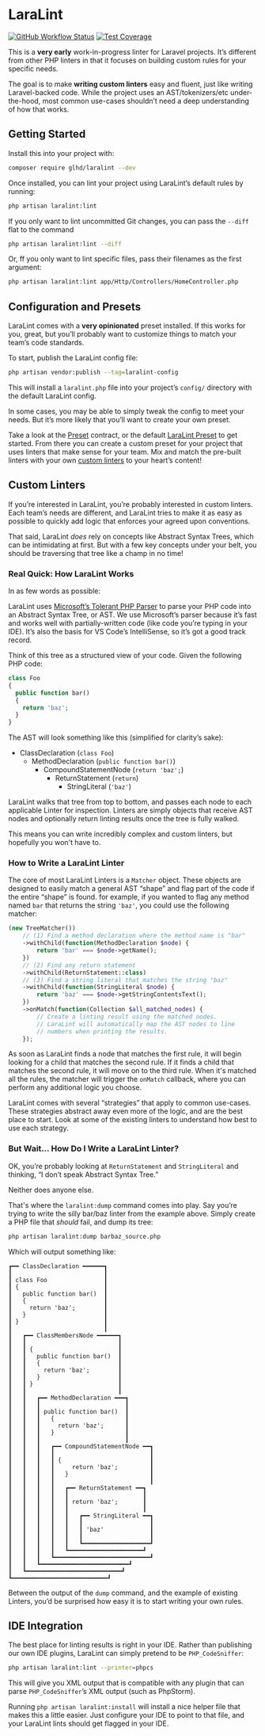 # LaraLint

[![GitHub Workflow Status](https://github.com/glhd/laralint/workflows/Tests/badge.svg)](https://github.com/glhd/laralint/actions?query=workflow%3ATests) [![Test Coverage](https://api.codeclimate.com/v1/badges/a2394b6b2d0b1e212fc1/test_coverage)](https://codeclimate.com/github/glhd/laralint/test_coverage)

This is a **very early** work-in-progress linter for Laravel projects.
It’s different from other PHP linters in that it focuses on building
custom rules for your specific needs.

The goal is to make **writing custom linters** easy and fluent, just like
writing Laravel-backed code. While the project uses an AST/tokenizers/etc
under-the-hood, most common use-cases shouldn’t need a deep understanding
of how that works.

## Getting Started

Install this into your project with:

```bash
composer require glhd/laralint --dev
```

Once installed, you can lint your project using LaraLint’s default rules 
by running:

```bash
php artisan laralint:lint
```

If you only want to lint uncommitted Git changes, you can pass the `--diff` 
flat to the command

```bash
php artisan laralint:lint --diff
```

Or, ff you only want to lint specific files, pass their filenames as the 
first argument:

```bash
php artisan laralint:lint app/Http/Controllers/HomeController.php
```

## Configuration and Presets

LaraLint comes with a **very opinionated** preset installed. If this works 
for you, great, but you’ll probably want to customize things to match 
your team’s code standards.

To start, publish the LaraLint config file:

```bash
php artisan vendor:publish --tag=laralint-config
```

This will install a `laralint.php` file into your project’s `config/` 
directory with the default LaraLint config.

In some cases, you may be able to simply tweak the config to meet your 
needs. But it’s more likely that you’ll want to create your own preset.

Take a look at the [Preset](src/Contracts/Preset.php) contract, or the 
default [LaraLint Preset](src/Presets/LaraLint.php) to get started. 
From there you can create a custom preset for your project that uses 
linters that make sense for your team. Mix and match the pre-built 
linters with your own [custom linters](#custom-linters) to your 
heart’s content!

## Custom Linters

If you’re interested in LaraLint, you’re probably interested in custom 
linters. Each team’s needs are different, and LaraLint tries to make it 
as easy as possible to quickly add logic that enforces your agreed upon 
conventions.

That said, LaraLint _does_ rely on concepts like Abstract Syntax Trees, 
which can be intimidating at first. But with a few key concepts under 
your belt, you should be traversing that tree like a champ in no time!

### Real Quick: How LaraLint Works

In as few words as possible:

LaraLint uses [Microsoft’s Tolerant PHP Parser](https://github.com/microsoft/tolerant-php-parser) 
to parse your PHP code into an Abstract Syntax Tree, or AST. We use 
Microsoft’s parser because it’s fast and works well with partially-written 
code (like code you’re typing in your IDE). It’s also the basis for 
VS Code’s IntelliSense, so it’s got a good track record.

Think of this tree as a structured view of your code. Given the following 
PHP code:

```php
class Foo
{
  public function bar()
  {
    return 'baz';
  }
}
```

The AST will look something like this (simplified for clarity’s sake):

  - ClassDeclaration (`class Foo`)
      - MethodDeclaration (`public function bar()`)
          - CompoundStatementNode (`return 'baz';`)
              - ReturnStatement (`return`)
                  - StringLiteral (`'baz'`)

LaraLint walks that tree from top to bottom, and passes each node to 
each applicable Linter for inspection. Linters are simply objects that 
receive AST nodes and optionally return linting results once the tree 
is fully walked.

This means you can write incredibly complex and custom linters, but 
hopefully you won't have to.

### How to Write a LaraLint Linter

The core of most LaraLint Linters is a `Matcher` object. These objects 
are designed to easily match a general AST “shape” and flag part of the 
code if the entire “shape” is found. for example, if you wanted to flag 
any method named `bar` that returns the string `'baz'`, you could use 
the following matcher:

```php
(new TreeMatcher())
    // (1) Find a method declaration where the method name is "bar"
    ->withChild(function(MethodDeclaration $node) {
        return 'bar' === $node->getName();
    })
    // (2) Find any return statement
    ->withChild(ReturnStatement::class)
    // (3) Find a string literal that matches the string "baz"
    ->withChild(function(StringLiteral $node) {
        return 'baz' === $node->getStringContentsText();
    })
    ->onMatch(function(Collection $all_matched_nodes) {
        // Create a linting result using the matched nodes.
        // LaraLint will automatically map the AST nodes to line
        // numbers when printing the results.
    });
```

As soon as LaraLint finds a node that matches the first rule, it will 
begin looking for a child that matches the second rule. If it finds a 
child that matches the second rule, it will move on to the third rule.
When it's matched all the rules, the matcher will trigger the `onMatch` 
callback, where you can perform any additional logic you choose.

LaraLint comes with several “strategies” that apply to common use-cases. 
These strategies abstract away even more of the logic, and are the best 
place to start. Look at some of the existing linters to understand how 
best to use each strategy.

### But Wait… How Do I Write a LaraLint Linter?

OK, you’re probably looking at `ReturnStatement` and `StringLiteral` and 
thinking, “I don’t speak Abstract Syntax Tree.”

Neither does anyone else. 

That's where the `laralint:dump` command comes into play. Say you’re 
trying to write the silly bar/baz linter from the example above. Simply 
create a PHP file that _should_ fail, and dump its tree:

```bash
php artisan laralint:dump barbaz_source.php
```

Which will output something like:

```
┏━━ ClassDeclaration ━━━━━━┓
┃                          ┃
┃ class Foo                ┃
┃ {                        ┃
┃   public function bar()  ┃
┃   {                      ┃
┃     return 'baz';        ┃
┃   }                      ┃
┃ }                        ┃
┃                          ┃
┃   ┏━━ ClassMembersNode ━━━━━━┓
┃   ┃                          ┃
┃   ┃ {                        ┃
┃   ┃   public function bar()  ┃
┃   ┃   {                      ┃
┃   ┃     return 'baz';        ┃
┃   ┃   }                      ┃
┃   ┃ }                        ┃
┃   ┃                          ┃
┃   ┃   ┏━━ MethodDeclaration ━━━┓
┃   ┃   ┃                        ┃
┃   ┃   ┃ public function bar()  ┃
┃   ┃   ┃   {                    ┃
┃   ┃   ┃     return 'baz';      ┃
┃   ┃   ┃   }                    ┃
┃   ┃   ┃                        ┃
┃   ┃   ┃   ┏━━ CompoundStatementNode ━━┓
┃   ┃   ┃   ┃                           ┃
┃   ┃   ┃   ┃ {                         ┃
┃   ┃   ┃   ┃     return 'baz';         ┃
┃   ┃   ┃   ┃   }                       ┃
┃   ┃   ┃   ┃                           ┃
┃   ┃   ┃   ┃   ┏━━ ReturnStatement ━━┓
┃   ┃   ┃   ┃   ┃                     ┃
┃   ┃   ┃   ┃   ┃ return 'baz';       ┃
┃   ┃   ┃   ┃   ┃                     ┃
┃   ┃   ┃   ┃   ┃   ┏━━ StringLiteral ━━┓
┃   ┃   ┃   ┃   ┃   ┃                   ┃
┃   ┃   ┃   ┃   ┃   ┃ 'baz'             ┃
┃   ┃   ┃   ┃   ┃   ┃                   ┃
┃   ┃   ┃   ┃   ┃   ┗━━━━━━━━━━━━━━━━━━━┛
┃   ┃   ┃   ┃   ┗━━━━━━━━━━━━━━━━━━━━━┛
┃   ┃   ┃   ┗━━━━━━━━━━━━━━━━━━━━━━━━━━━┛
┃   ┃   ┗━━━━━━━━━━━━━━━━━━━━━━━━━┛
┃   ┗━━━━━━━━━━━━━━━━━━━━━━━━━━━┛
┗━━━━━━━━━━━━━━━━━━━━━━━━━━━┛
```

Between the output of the `dump` command, and the example of existing Linters, 
you’d be surprised how easy it is to start writing your own rules.

## IDE Integration

The best place for linting results is right in your IDE. Rather than publishing 
our own IDE plugins, LaraLint can simply pretend to be `PHP_CodeSniffer`:

```bash
php artisan laralint:lint --printer=phpcs
```

This will give you XML output that is compatible with any plugin that can 
parse `PHP_CodeSniffer`’s XML output (such as PhpStorm).

Running `php artisan laralint:install` will install a nice helper file that
makes this a little easier. Just configure your IDE to point to that
file, and your LaraLint lints should get flagged in your IDE.

